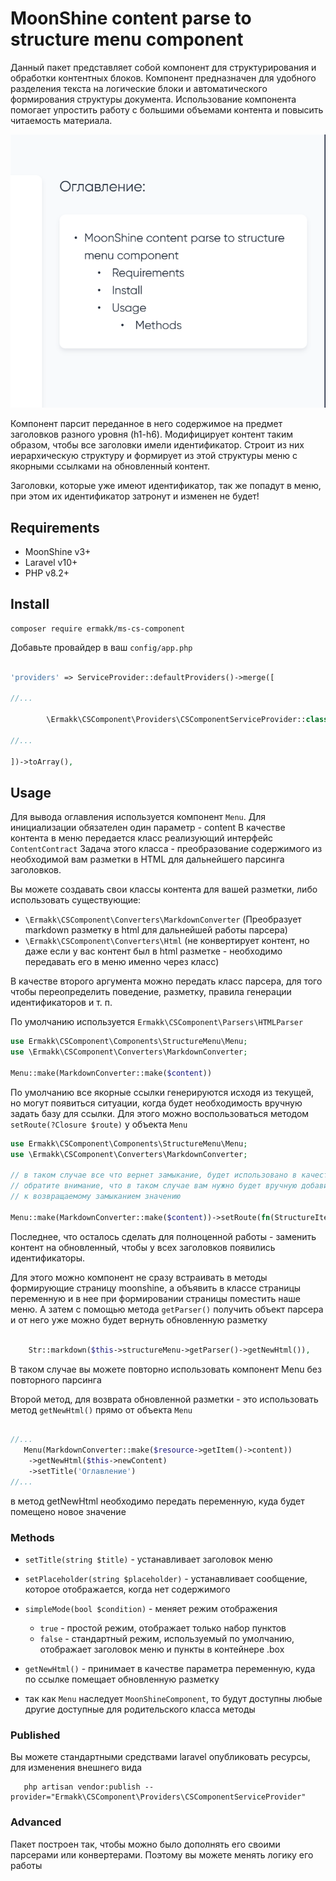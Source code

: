 # MoonShine content parse to structure menu component
Данный пакет представляет собой компонент для структурирования и обработки контентных блоков.
Компонент предназначен для удобного разделения текста на логические блоки и автоматического формирования
структуры документа. Использование компонента помогает упростить работу с большими объемами контента
и повысить читаемость материала.

<picture>
  <source media="(prefers-color-scheme: dark)" srcset="./art/image.png">
  <source media="(prefers-color-scheme: light)" srcset="./art/image.png">
  <img alt="cover" src="./art/image.png">
</picture>

Компонент парсит переданное в него содержимое на предмет заголовков разного уровня (h1-h6).
Модифицирует контент таким образом, чтобы все заголовки имели идентификатор.
Строит из них иерархическую структуру и формирует из этой структуры меню с якорными ссылками на обновленный контент.

Заголовки, которые уже имеют идентификатор, так же попадут в меню, при этом их идентификатор затронут и изменен не будет!


## Requirements

- MoonShine v3+
- Laravel v10+
- PHP v8.2+


## Install

```shell
composer require ermakk/ms-cs-component
```
Добавьте провайдер в ваш `config/app.php` 

```php

'providers' => ServiceProvider::defaultProviders()->merge([

//...

        \Ermakk\CSComponent\Providers\CSComponentServiceProvider::class
        
//...

])->toArray(),

```

## Usage

Для вывода оглавления используется компонент `Menu`.
Для инициализации обязателен один параметр - content
В качестве контента в меню передается класс реализующий интерфейс `ContentContract`
Задача этого класса - преобразование содержимого из необходимой вам разметки в HTML
для дальнейшего парсинга заголовков.

Вы можете создавать свои классы контента для вашей разметки, либо использовать существующие:
- `\Ermakk\CSComponent\Converters\MarkdownConverter` 
(Преобразует markdown разметку в html для дальнейшей работы парсера)
- `\Ermakk\CSComponent\Converters\Html` 
(не конвертирует контент, но даже если у вас контент был в html разметке - 
необходимо передавать его в меню именно через класс)

В качестве второго аргумента можно передать класс парсера, для того чтобы переопределить поведение,
разметку, правила генерации идентификаторов и т. п.

По умолчанию используется `Ermakk\CSComponent\Parsers\HTMLParser`

```php
use Ermakk\CSComponent\Components\StructureMenu\Menu;
use \Ermakk\CSComponent\Converters\MarkdownConverter;

Menu::make(MarkdownConverter::make($content))
```

По умолчанию все якорные ссылки генерируются исходя из текущей, но могут появиться ситуации,
когда будет необходимость вручную задать базу для ссылки. Для этого можно воспользоваться методом
`setRoute(?Closure $route)` у объекта `Menu`


```php
use Ermakk\CSComponent\Components\StructureMenu\Menu;
use \Ermakk\CSComponent\Converters\MarkdownConverter;

// в таком случае все что вернет замыкание, будет использовано в качестве якорной ссылки
// обратите внимание, что в таком случае вам нужно будет вручную добавить '#'.$item->id()
// к возвращаемому замыканием значению

Menu::make(MarkdownConverter::make($content))->setRoute(fn(StructureItem $item) => 'Ваш роут'.'#'.$item->id());
```

Последнее, что осталось сделать для полноценной работы - заменить контент на обновленный,
чтобы у всех заголовков появились идентификаторы.

Для этого можно компонент не сразу встраивать в методы формирующие страницу moonshine,
а объявить в классе страницы переменную и в нее при формировании страницы поместить наше меню.
А затем с помощью метода `getParser()` получить объект парсера и от него уже можно будет вернуть обновленную разметку

```php

    Str::markdown($this->structureMenu->getParser()->getNewHtml()),

```

В таком случае вы можете повторно использовать компонент Menu без повторного парсинга

Второй метод, для возврата обновленной разметки - это использовать метод `getNewHtml()` прямо от объекта `Menu`

```php

//...
   Menu(MarkdownConverter::make($resource->getItem()->content))
    ->getNewHtml($this->newContent)
    ->setTitle('Оглавление')
//...
```
в метод getNewHtml необходимо передать переменную, куда будет помещено новое значение 


### Methods
 - `setTitle(string $title)` - устанавливает заголовок меню

 - `setPlaceholder(string $placeholder)` - устанавливает сообщение, которое отображается, когда нет содержимого

 - `simpleMode(bool $condition)` - меняет режим отображения
   - `true` - простой режим, отображает только набор пунктов
   - `false` - стандартный режим, используемый по умолчанию, отображает заголовок меню и пункты в контейнере .box
 - `getNewHtml()` - принимает в качестве параметра переменную, куда по ссылке помещает обновленную разметку
 - так как `Menu` наследует `MoonShineComponent`, то будут доступны любые другие доступные для родительского класса методы

### Published

Вы можете стандартными средствами laravel опубликовать ресурсы, для изменения внешнего вида

```shell
   php artisan vendor:publish --provider="Ermakk\CSComponent\Providers\CSComponentServiceProvider"
```

### Advanced
Пакет построен так, чтобы можно было дополнять его своими парсерами или конвертерами.
Поэтому вы можете менять логику его работы